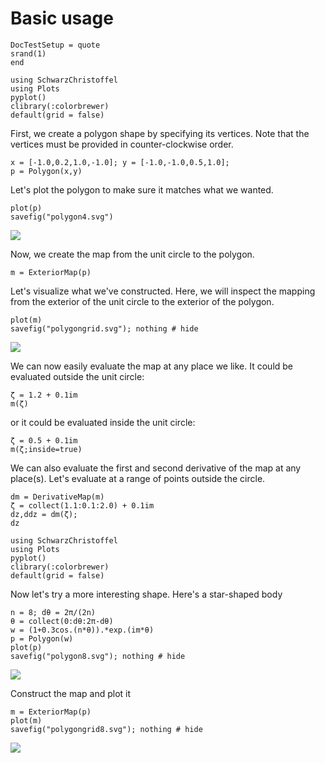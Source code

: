 # Basic usage

```@meta
DocTestSetup = quote
srand(1)
end
```

```@setup mapconstruct
using SchwarzChristoffel
using Plots
pyplot()
clibrary(:colorbrewer)
default(grid = false)
```

First, we create a polygon shape by specifying its vertices. Note that the vertices must be provided in counter-clockwise order.

```@repl mapconstruct
x = [-1.0,0.2,1.0,-1.0]; y = [-1.0,-1.0,0.5,1.0];
p = Polygon(x,y)
```

Let's plot the polygon to make sure it matches what we wanted.
```@repl mapconstruct
plot(p)
savefig("polygon4.svg")
```

![](polygon4.svg)

Now, we create the map from the unit circle to the polygon.

```@repl mapconstruct
m = ExteriorMap(p)
```

Let's visualize what we've constructed. Here, we will inspect the
mapping from the exterior of the unit circle to the exterior of the polygon.

```@repl mapconstruct
plot(m)
savefig("polygongrid.svg"); nothing # hide
```
![](polygongrid.svg)


We can now easily evaluate the map at any place we like. It could be evaluated
outside the unit circle:
```@repl mapconstruct
ζ = 1.2 + 0.1im
m(ζ)
```

or it could be evaluated inside the unit circle:
```@repl mapconstruct
ζ = 0.5 + 0.1im
m(ζ;inside=true)
```

We can also evaluate the first and second derivative of the map at any place(s).
Let's evaluate at a range of points outside the circle.
```@repl mapconstruct
dm = DerivativeMap(m)
ζ = collect(1.1:0.1:2.0) + 0.1im
dz,ddz = dm(ζ);
dz
```
```@setup mapconstruct2
using SchwarzChristoffel
using Plots
pyplot()
clibrary(:colorbrewer)
default(grid = false)
```

Now let's try a more interesting shape. Here's a star-shaped body
```@repl mapconstruct2
n = 8; dθ = 2π/(2n)
θ = collect(0:dθ:2π-dθ)
w = (1+0.3cos.(n*θ)).*exp.(im*θ)
p = Polygon(w)
plot(p)
savefig("polygon8.svg"); nothing # hide
```
![](polygon8.svg)


Construct the map and plot it
```@repl mapconstruct2
m = ExteriorMap(p)
plot(m)
savefig("polygongrid8.svg"); nothing # hide
```
![](polygongrid8.svg)
